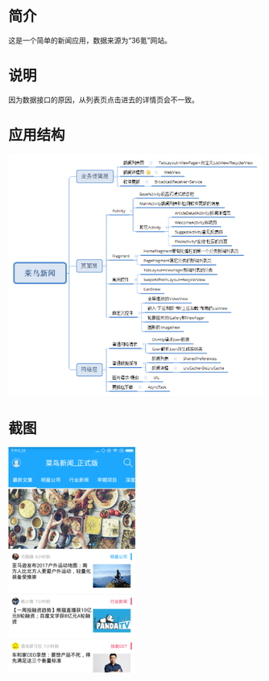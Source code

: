 # 简介
这是一个简单的新闻应用，数据来源为“36氪”网站。
# 说明
因为数据接口的原因，从列表页点击进去的详情页会不一致。
# 应用结构
![](https://github.com/xiongwo/CaiNiaoNews_b/blob/master/%E8%8F%9C%E9%B8%9F%E6%96%B0%E9%97%BB.png)
# 截图
<img src="https://github.com/xiongwo/CaiNiaoNews_b/blob/master/%E5%88%97%E8%A1%A8%E9%A1%B5.png" width="50%" height="50%"/>
